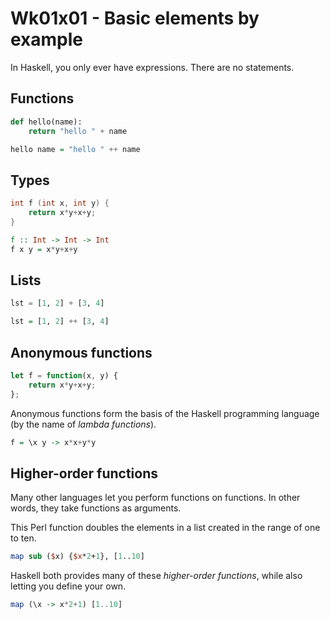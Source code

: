 # Wk01x01 - Basic elements by example

In Haskell, you only ever have expressions. There are no statements.

## Functions

```py
def hello(name):
    return "hello " + name
```

```hs
hello name = "hello " ++ name
```

## Types

```c
int f (int x, int y) {
    return x*y+x+y;
}
```

```hs
f :: Int -> Int -> Int
f x y = x*y+x+y
```

## Lists

```py
lst = [1, 2] + [3, 4]
```

```hs
lst = [1, 2] ++ [3, 4]
```

## Anonymous functions

```js
let f = function(x, y) {
    return x*y+x+y;
};
```

Anonymous functions form the basis of the Haskell programming language (by the name of *lambda functions*).

```hs
f = \x y -> x*x+y*y
```

## Higher-order functions

Many other languages let you perform functions on functions. In other words, they take functions as arguments.

This Perl function doubles the elements in a list created in the range of one to ten.

```pl
map sub ($x) {$x*2+1}, [1..10]
```

Haskell both provides many of these *higher-order functions*, while also letting you define your own.

```hs
map (\x -> x*2+1) [1..10]
```
